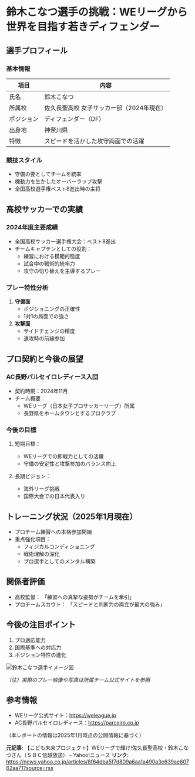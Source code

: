 

# 鈴木こなつ選手の挑戦：WEリーグから世界を目指す若きディフェンダー

## 選手プロフィール
### 基本情報
| 項目 | 内容 |
|---|---|
| 氏名 | 鈴木こなつ |
| 所属校 | 佐久長聖高校 女子サッカー部（2024年現在） |
| ポジション | ディフェンダー（DF） |
| 出身地 | 神奈川県 |
| 特徴 | スピードを活かした攻守両面での活躍 |

### 競技スタイル
- 守備の要としてチームを統率
- 機動力を生かしたオーバーラップ攻撃
- 全国高校選手権ベスト8進出時の主将

## 高校サッカーでの実績
### 2024年度主要成績
- 全国高校サッカー選手権大会：ベスト8進出
- チームキャプテンとしての役割：
  - 練習における模範的態度
  - 試合中の戦術的統率力
  - 攻守の切り替えを主導するプレー

### プレー特性分析
1. **守備面**
   - ポジショニングの正確性
   - 1対1の局面での強さ
2. **攻撃面**
   - サイドチェンジの精度
   - 速攻時の前線参加

## プロ契約と今後の展望
### AC長野パルセイロレディース入団
- 契約時期：2024年11月
- チーム概要：
  - WEリーグ（日本女子プロサッカーリーグ）所属
  - 長野県をホームタウンとするプロクラブ

### 今後の目標
1. 短期目標：
   - WEリーグでの即戦力としての活躍
   - 守備の安定性と攻撃参加のバランス向上

2. 長期ビジョン：
   - 海外リーグ挑戦
   - 国際大会での日本代表入り

## トレーニング状況（2025年1月現在）
- プロチーム練習への本格参加開始
- 重点強化項目：
  - フィジカルコンディショニング
  - 戦術理解の深化
  - プロ選手としてのメンタル構築

## 関係者評価
- 高校監督：
  「練習への真摯な姿勢がチームを牽引」
- プロチームスカウト：
  「スピードと判断力の両立が最大の強み」

## 今後の注目ポイント
1. プロ適応能力
2. 国際基準への対応力
3. ポジション特性の進化

![鈴木こなつ選手イメージ図](https://via.placeholder.com/400x200?text=DFとしてのプレーイメージ)

*（注）実際のプレー映像や写真は所属チーム公式サイトを参照*

## 参考情報
- WEリーグ公式サイト：https://weleague.jp
- AC長野パルセイロレディース：https://parceiro.co.jp

（本レポートの情報は2025年1月時点の公開情報に基づく）

**元記事:** 【こども未来プロジェクト】WEリーグで輝け!佐久長聖高校・鈴木こなつさん（ＳＢＣ信越放送） - Yahoo!ニュース
**リンク:** https://news.yahoo.co.jp/articles/8f64dba5f7d809a6aa1a490a3e639ae60762aa71?source=rss